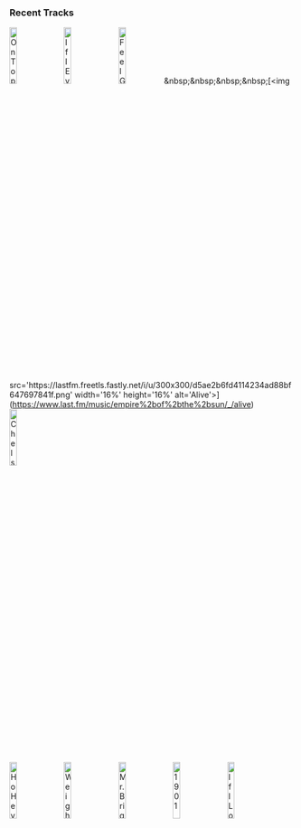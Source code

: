 ### Recent Tracks
[<img src='https://lastfm.freetls.fastly.net/i/u/300x300/ecae82853b784726c7e2c4e2ba55a4fd.png' width='16%' height='16%' alt='On Top of the World'>](https://www.last.fm/music/imagine%2bdragons/_/on%2btop%2bof%2bthe%2bworld)&nbsp;&nbsp;&nbsp;&nbsp;[<img src='https://lastfm.freetls.fastly.net/i/u/300x300/21a882e9859712382fa0e41335e8922d.png' width='16%' height='16%' alt='If I Ever Feel Better'>](https://www.last.fm/music/phoenix/_/if%2bi%2bever%2bfeel%2bbetter)&nbsp;&nbsp;&nbsp;&nbsp;[<img src='https://lastfm.freetls.fastly.net/i/u/300x300/271483e955d2b255160f3361a7f5fb78.png' width='16%' height='16%' alt='Feel Good Inc.'>](https://www.last.fm/music/gorillaz/_/feel%2bgood%2binc.)&nbsp;&nbsp;&nbsp;&nbsp;[<img src='https://lastfm.freetls.fastly.net/i/u/300x300/d5ae2b6fd4114234ad88bf647697841f.png' width='16%' height='16%' alt='Alive'>](https://www.last.fm/music/empire%2bof%2bthe%2bsun/_/alive)&nbsp;&nbsp;&nbsp;&nbsp;[<img src='https://lastfm.freetls.fastly.net/i/u/300x300/8ea4dad3c3614770bca41a29c2e53b3d.png' width='16%' height='16%' alt='Chelsea Dagger'>](https://www.last.fm/music/the%2bfratellis/_/chelsea%2bdagger)&nbsp;&nbsp;&nbsp;&nbsp;<br>[<img src='https://lastfm.freetls.fastly.net/i/u/300x300/d729c74038524c40b775b11d3a51855d.png' width='16%' height='16%' alt='Ho Hey'>](https://www.last.fm/music/the%2blumineers/_/ho%2bhey)&nbsp;&nbsp;&nbsp;&nbsp;[<img src='https://lastfm.freetls.fastly.net/i/u/300x300/90a4432699af42149072e0177151108a.png' width='16%' height='16%' alt='Weight of Living, Pt. I'>](https://www.last.fm/music/bastille/_/weight%2bof%2bliving%252c%2bpt.%2bi)&nbsp;&nbsp;&nbsp;&nbsp;[<img src='https://lastfm.freetls.fastly.net/i/u/300x300/d83c5d906703a8c8042285d0902d9cf4.png' width='16%' height='16%' alt='Mr. Brightside'>](https://www.last.fm/music/the%2bkillers/_/mr.%2bbrightside)&nbsp;&nbsp;&nbsp;&nbsp;[<img src='https://lastfm.freetls.fastly.net/i/u/300x300/b06defa449863fea6a78434c268dff47.png' width='16%' height='16%' alt='1901'>](https://www.last.fm/music/phoenix/_/1901)&nbsp;&nbsp;&nbsp;&nbsp;[<img src='https://lastfm.freetls.fastly.net/i/u/300x300/a6db79e1b3744e1a8e871cb913554258.png' width='16%' height='16%' alt='If I Lose Myself'>](https://www.last.fm/music/onerepublic/_/if%2bi%2blose%2bmyself)&nbsp;&nbsp;&nbsp;&nbsp;<br>